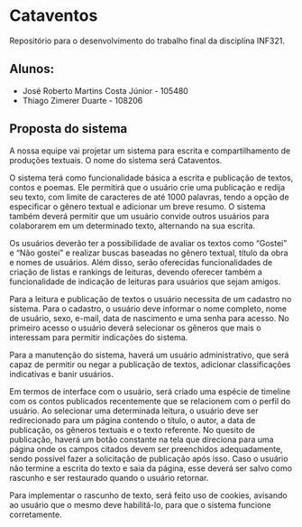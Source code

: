 # Cataventos

Repositório para o desenvolvimento do trabalho final da disciplina INF321.

## Alunos:
- José Roberto Martins Costa Júnior - 105480
- Thiago Zimerer Duarte - 108206

## Proposta do sistema 

A nossa equipe vai projetar um sistema para escrita e compartilhamento de produções textuais. O nome do sistema será Cataventos.

O sistema terá como funcionalidade básica a escrita e publicação de textos, contos e poemas. Ele permitirá que o usuário crie uma publicação e redija seu texto, com limite de caracteres de até 1000 palavras, tendo a opção de especificar o gênero textual  e adicionar um breve resumo. O sistema também deverá permitir que um usuário convide outros usuários para colaborarem em um determinado texto, alternando na sua escrita.

Os usuários deverão ter a possibilidade de avaliar os textos como “Gostei” e “Não gostei” e realizar buscas baseadas no gênero textual, título da obra e nomes de usuários. Além disso, serão oferecidas funcionalidades de criação de listas e rankings de leituras, devendo oferecer também a funcionalidade de indicação de leituras para usuários que sejam amigos.

Para a leitura e publicação de textos o usuário necessita de um cadastro no sistema. Para o cadastro, o usuário deve informar o nome completo, nome de usuário, sexo, e-mail, data de nascimento e uma senha para acesso. No primeiro acesso o usuário deverá selecionar os gêneros que mais o interessam para permitir indicações do sistema.

Para a manutenção do sistema, haverá um usuário administrativo, que será capaz de permitir ou negar a publicação de textos, adicionar classificações indicativas e banir usuários.

Em termos de interface com o usuário, será criado uma espécie de timeline com os contos publicados recentemente que se relacionem com o perfil do usuário. Ao selecionar uma determinada leitura, o usuário deve ser redirecionado para um página contendo o título, o autor, a data de publicação, os gêneros textuais e o texto referente. No quesito de publicação, haverá um botão constante na tela que direciona para uma página onde os campos citados devem ser preenchidos adequadamente, sendo possível fazer a solicitação de publicação após isso. Caso o usuário não termine a escrita do texto e saia da página, esse deverá ser salvo como rascunho e ser restaurado quando o usuário retornar. 

Para implementar o rascunho de texto, será feito uso de cookies, avisando ao usuário que o mesmo deve habilitá-lo, para que o sistema funcione corretamente.

